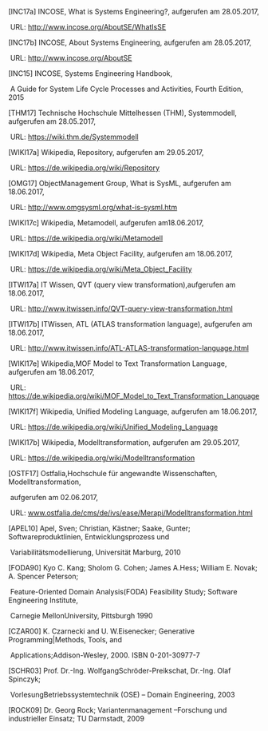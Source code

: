 [INC17a]		INCOSE, What is Systems Engineering?, aufgerufen am 28.05.2017,

​			URL: http://www.incose.org/AboutSE/WhatIsSE

[INC17b]        INCOSE, About Systems Engineering, aufgerufen am 28.05.2017,

​			URL: http://www.incose.org/AboutSE

[INC15]       	INCOSE, Systems Engineering Handbook,

​			A Guide for System Life Cycle Processes and Activities, Fourth Edition, 2015

[THM17]       	Technische Hochschule Mittelhessen (THM), Systemmodell, aufgerufen am 28.05.2017,

​			URL: https://wiki.thm.de/Systemmodell

[WIKI17a]      	Wikipedia, Repository, aufgerufen am 29.05.2017,

​			URL: https://de.wikipedia.org/wiki/Repository

[OMG17]	ObjectManagement Group, What is SysML, aufgerufen am 18.06.2017, 

​			URL: http://www.omgsysml.org/what-is-sysml.htm

[WIKI17c]      	Wikipedia, Metamodell, aufgerufen am18.06.2017, 

​			URL: https://de.wikipedia.org/wiki/Metamodell

[WIKI17d]      	Wikipedia, Meta Object Facility, aufgerufen am 18.06.2017, 

​			URL: https://de.wikipedia.org/wiki/Meta_Object_Facility

[ITWI17a]      	IT Wissen, QVT (query view transformation),aufgerufen am 18.06.2017, 

​			URL: http://www.itwissen.info/QVT-query-view-transformation.html

[ITWI17b]      	ITWissen, ATL (ATLAS transformation language), aufgerufen am 18.06.2017, 

​			URL: http://www.itwissen.info/ATL-ATLAS-transformation-language.html

[WIKI17e]      	Wikipedia,MOF Model to Text Transformation Language, aufgerufen am 18.06.2017,

​			URL: https://de.wikipedia.org/wiki/MOF_Model_to_Text_Transformation_Language

[WIKI17f]	Wikipedia, Unified Modeling Language, aufgerufen am 18.06.2017,

​			URL: https://de.wikipedia.org/wiki/Unified_Modeling_Language

[WIKI17b]      	Wikipedia, Modelltransformation, aufgerufen am 29.05.2017,

​			URL: https://de.wikipedia.org/wiki/Modelltransformation

[OSTF17]       	Ostfalia,Hochschule für angewandte Wissenschaften, Modelltransformation, 

​			aufgerufen am 02.06.2017,

​			URL: www.ostfalia.de/cms/de/ivs/ease/Merapi/Modelltransformation.html

[APEL10]       	Apel, Sven; Christian, Kästner; Saake, Gunter; Softwareproduktlinien, Entwicklungsprozess und 									

​			Variabilitätsmodellierung, Universität Marburg, 2010

[FODA90]      	Kyo C. Kang; Sholom G. Cohen; James A.Hess; William E. Novak; A. Spencer Peterson; 

​			Feature-Oriented Domain Analysis(FODA) Feasibility Study; Software Engineering Institute, 		

​			Carnegie MellonUniversity, Pittsburgh 1990

[CZAR00]       	K. Czarnecki and U. W.Eisenecker; Generative Programming|Methods, Tools, and 		

​			Applications;Addison-Wesley, 2000. ISBN 0-201-30977-7

[SCHR03]       Prof. Dr.-Ing. WolfgangSchröder-Preikschat, Dr.-Ing. Olaf Spinczyk;

​                       	VorlesungBetriebssystemtechnik (OSE) – Domain Engineering, 2003

[ROCK09]      	Dr. Georg Rock; Variantenmanagement –Forschung und industrieller Einsatz; TU Darmstadt, 2009